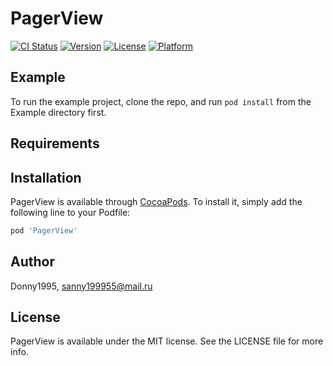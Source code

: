 # PagerView

[![CI Status](https://img.shields.io/travis/Donny1995/PagerView.svg?style=flat)](https://travis-ci.org/Donny1995/PagerView)
[![Version](https://img.shields.io/cocoapods/v/PagerView.svg?style=flat)](https://cocoapods.org/pods/PagerView)
[![License](https://img.shields.io/cocoapods/l/PagerView.svg?style=flat)](https://cocoapods.org/pods/PagerView)
[![Platform](https://img.shields.io/cocoapods/p/PagerView.svg?style=flat)](https://cocoapods.org/pods/PagerView)

## Example

To run the example project, clone the repo, and run `pod install` from the Example directory first.

## Requirements

## Installation

PagerView is available through [CocoaPods](https://cocoapods.org). To install
it, simply add the following line to your Podfile:

```ruby
pod 'PagerView'
```

## Author

Donny1995, sanny199955@mail.ru

## License

PagerView is available under the MIT license. See the LICENSE file for more info.
